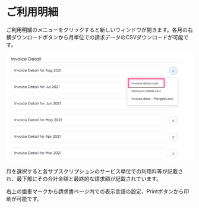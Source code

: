 # ご利用明細

ご利用明細のメニューをクリックすると新しいウィンドウが開きます。各月の右横ダウンロードボタンから月単位での請求データのCSVダウンロードが可能です。

![](../../.gitbook/assets/invoice-2.png)

月を選択すると各サブスクリプションのサービス単位での利用料等が記載され、最下部にその合計金額と最終的な請求額が記載されています。

右上の歯車マークから請求書ページ内での表示言語の設定、Printボタンから印刷が可能です。

